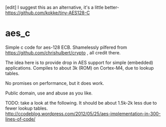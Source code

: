 [edit] I suggest this as an alternative, it's a little better-  
https://github.com/kokke/tiny-AES128-C

aes_c
=====
Simple c code for aes-128 ECB.
Shamelessly pilfered from https://github.com/chrishulbert/crypto , all credit there.

The idea here is to provide drop in AES support for simple (embedded) applications.
Compiles to about 3k (ROM) on Cortex-M4, due to lookup tables.

No promises on performance, but it does work.

Public domain, use and abuse as you like.

TODO: take a look at the following. It should be about 1.5k-2k less due to fewer lookup tables.  
http://ccodeblog.wordpress.com/2012/05/25/aes-implementation-in-300-lines-of-code/
